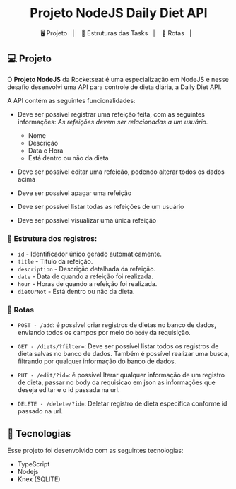 <h1 align="center">
  Projeto NodeJS Daily Diet API
</h1>

<p align="center">
  <a>🖥️ Projeto</a>&nbsp;&nbsp;&nbsp;|&nbsp;&nbsp;&nbsp;
  <a>📝 Estruturas das Tasks</a>&nbsp;&nbsp;&nbsp;|&nbsp;&nbsp;&nbsp;
  <a>🧭 Rotas</a>&nbsp;&nbsp;&nbsp;|&nbsp;&nbsp;&nbsp;

</p>



## 💻 Projeto

O **Projeto NodeJS** da Rocketseat é uma especialização em NodeJS e nesse desafio desenvolvi uma API para controle de dieta diária, a Daily Diet API.

A API contém as seguintes funcionalidades:

- Deve ser possível registrar uma refeição feita, com as seguintes informações:
    *As refeições devem ser relacionadas a um usuário.*
    
    - Nome
    - Descrição
    - Data e Hora
    - Está dentro ou não da dieta
- Deve ser possível editar uma refeição, podendo alterar todos os dados acima
- Deve ser possível apagar uma refeição
- Deve ser possível listar todas as refeições de um usuário
- Deve ser possível visualizar uma única refeição



### 📝 Estrutura dos registros:

- `id` - Identificador único gerado automaticamente.
- `title` - Título da refeição.
- `description` - Descrição detalhada da refeição.
- `date` - Data de quando a refeição foi realizada.
- `hour` - Horas de quando a refeição foi realizada.
- `dietOrNot` - Está dentro ou não da dieta.

### 🧭 Rotas

- `POST - /add`: é possível criar registros de dietas no banco de dados, enviando todos os campos por meio do `body` da requisição.   
    
- `GET - /diets/?filter=`: Deve ser possível listar todos os registros de dieta salvas no banco de dados. Também é possível realizar uma busca, filtrando por qualquer informação do banco de dados.
    
- `PUT - /edit/?id=`: é possível  lterar qualquer informação de um registro de dieta, passar no body da requisicao em json as informações que deseja editar e o id passada na url.
    
    
- `DELETE - /delete/?id=`: Deletar registro de dieta especifica conforme id passado na url.
    

## 🚀 Tecnologias

Esse projeto foi desenvolvido com as seguintes tecnologias:

- TypeScript
- Nodejs
- Knex (SQLITE)
